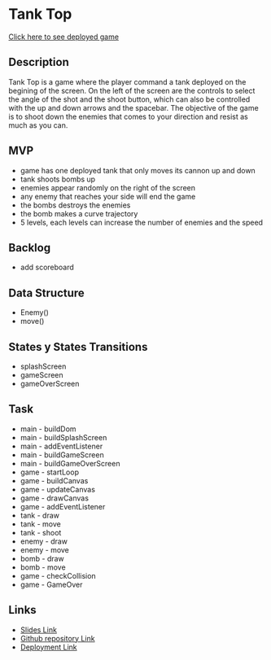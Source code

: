 # Tank Top

[Click here to see deployed game](https://motorbreath84.github.io/Tank-Top/)

## Description

Tank Top is a game where the player command a tank deployed on the begining of the screen. On the left of the screen are the controls to select the angle of the shot and the shoot button, which can also be controlled with the up and down arrows and the spacebar. The objective of the game is to shoot down the enemies that comes to your direction and resist as much as you can.


## MVP

- game has one deployed tank that only moves its cannon up and down
- tank shoots bombs up
- enemies appear randomly on the right of the screen
- any enemy that reaches your side will end the game
- the bombs destroys the enemies
- the bomb makes a curve trajectory
- 5 levels, each levels can increase the number of enemies and the speed


## Backlog

- add scoreboard

## Data Structure

- Enemy()
- move()

## States y States Transitions

- splashScreen
- gameScreen
- gameOverScreen


## Task

- main - buildDom
- main - buildSplashScreen
- main - addEventListener
- main - buildGameScreen
- main - buildGameOverScreen
- game - startLoop
- game - buildCanvas
- game - updateCanvas
- game - drawCanvas
- game - addEventListener
- tank - draw
- tank - move
- tank - shoot
- enemy - draw
- enemy - move
- bomb - draw
- bomb - move
- game - checkCollision
- game - GameOver



## Links

- [Slides Link](http://slides.com)
- [Github repository Link](https://github.com/MotorBreath84/Tank-Top)
- [Deployment Link](https://motorbreath84.github.io/Tank-Top/)